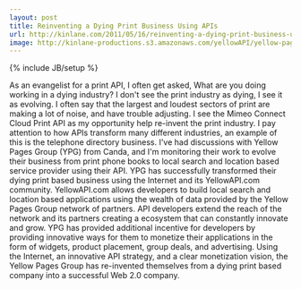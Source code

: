 ```yaml
---
layout: post
title: Reinventing a Dying Print Business Using APIs
url: http://kinlane.com/2011/05/16/reinventing-a-dying-print-business-using-apis/
image: http://kinlane-productions.s3.amazonaws.com/yellowAPI/yellow-pages-group.png
---
```

{% include JB/setup %}
<p>
     As an evangelist for a print API, I often get asked, What are you doing working in a dying industry? I don't see the print industry as dying, I see it as evolving. I often say that the largest and loudest sectors of print are making a lot of noise, and have trouble adjusting. I see the Mimeo Connect Cloud Print API as my opportunity help re-invent the print industry. I pay attention to how APIs transform many different industries, an example of this is the telephone directory business. I've had discussions with Yellow Pages Group (YPG) from Canda, and I'm monitoring their work to evolve their business from print phone books to local search and location based service provider using their API. YPG has successfully transformed their dying print based business using the Internet and its YellowAPI.com community. YellowAPI.com allows developers to build local search and location based applications using the wealth of data provided by the Yellow Pages Group network of partners. API developers extend the reach of the network and its partners creating a ecosystem that can constantly innovate and grow. YPG has provided additional incentive for developers by providing innovative ways for them to monetize their applications in the form of widgets, product placement, group deals, and advertising. Using the Internet, an innovative API strategy, and a clear monetization vision, the Yellow Pages Group has re-invented themselves from a dying print based company into a successful Web 2.0 company.
</p>